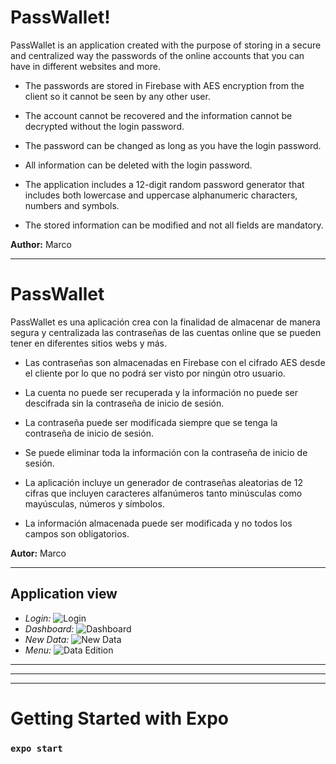 # PassWallet!

PassWallet is an application created with the purpose of storing in a secure and centralized way the passwords of the online accounts that you can have in different websites and more.

- The passwords are stored in Firebase with AES encryption from the client so it cannot be seen by any other user.

- The account cannot be recovered and the information cannot be decrypted without the login password.

- The password can be changed as long as you have the login password.

- All information can be deleted with the login password.

- The application includes a 12-digit random password generator that includes both lowercase and uppercase alphanumeric characters, numbers and symbols.

- The stored information can be modified and not all fields are mandatory.

**Author:** Marco

---

# PassWallet

PassWallet es una aplicación crea con la finalidad de almacenar de manera segura y centralizada las contraseñas de las cuentas online que se pueden tener en diferentes sitios webs y más.

- Las contraseñas son almacenadas en Firebase con el cifrado AES desde el cliente por lo que no podrá ser visto por ningún otro usuario.

- La cuenta no puede ser recuperada y la información no puede ser descifrada sin la contraseña de inicio de sesión.

- La contraseña puede ser modificada siempre que se tenga la contraseña de inicio de sesión.

- Se puede eliminar toda la información con la contraseña de inicio de sesión.

- La aplicación incluye un generador de contraseñas aleatorias de 12 cifras que incluyen caracteres alfanúmeros tanto minúsculas como mayúsculas, números y símbolos.

- La información almacenada puede ser modificada y no todos los campos son obligatorios.

**Autor:** Marco

---
## **Application view**
- _Login:_
![Login](./caps/Loging.webp)
- _Dashboard:_
![Dashboard](./caps/Home.webp)
- _New Data:_
![New Data](./caps/New.webp)
- _Menu:_
![Data Edition](./caps/Menu.webp)


---
---
---
# Getting Started with Expo
### `expo start`
